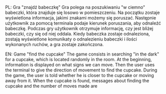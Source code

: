 PL: Gra "znajdź babeczkę"
Gra polega na poszukiwaniu "w ciemno" babeczki, która znajduje się losowo w pomieszczeniu.
Na początku zostaje wyświetlona informacja, jakimi znakami możemy się poruszać. Następnie użytkownik za pomocą terminala podaje kierunek poruszania, aby odnaleźć babeczkę. Podczas gry użytkownik otrzymuje informację, czy jest bliżej babeczki, czy się od niej oddala. Kiedy babeczka zostaje odnaleziona, zostają wyświetlone komunikaty o odnalezieniu babeczki i ilości wykonanych ruchów, a gra zostaje zakończona.

EN: Game "find the cupcake"
The game consists in searching "in the dark" for a cupcake, which is located randomly in the room.
At the beginning, information is displayed on what signs we can move. Then the user uses the terminal to give the direction of movement to find the cupcake. During the game, the user is told whether he is closer to the cupcake or moving away from it. When the cupcake is found, messages about finding the cupcake and the number of moves made are
